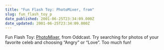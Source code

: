 ```yaml
---
title: "Fun Flash Toy: PhotoMixer, from"
slug: fun_flash_toy_p
date_published: 2001-06-25T23:34:09.000Z
date_updated: 2001-06-25T23:34:09.000Z
---
```


Fun Flash Toy: [PhotoMixer](http://www.oddcast.com/oddcast/site/infopages/photomixer.html), from Oddcast. Try searching for photos of your favorite celeb and choosing “Angry” or “Love”. Too much fun!
